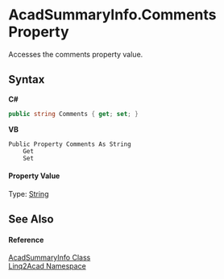 # AcadSummaryInfo.Comments Property 
 

Accesses the comments property value.

## Syntax

**C#**<br />
``` C#
public string Comments { get; set; }
```

**VB**<br />
``` VB
Public Property Comments As String
	Get
	Set
```


#### Property Value
Type: <a href="https://docs.microsoft.com/dotnet/api/system.string" target="_blank" rel="noopener noreferrer">String</a>

## See Also


#### Reference
<a href="T_Linq2Acad_AcadSummaryInfo.md">AcadSummaryInfo Class</a><br /><a href="N_Linq2Acad.md">Linq2Acad Namespace</a><br />
